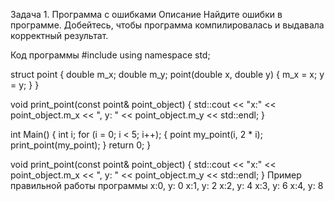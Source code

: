 Задача 1. Программа с ошибками
Описание
Найдите ошибки в программе. Добейтесь, чтобы программа компилировалась и выдавала корректный результат.

Код программы
#include <iostream>
using namespace std; 

struct point {
	double m_x;
	double m_y;
	point(double x, double y) {
		m_x = x;
		y = y;
	}
}

void print_point(const point& point_object) {
	std::cout << "x:" << point_object.m_x << ", y: "
		<< point_object.m_y << std::endl;
}

int Main()
{
	int i;
	for (i = 0; i < 5; i++); {
		point my_point(i, 2 * i);
		print_point(my_point);
	}
	return 0;
}

void print_point(const point& point_object) {
	std::cout << "x:" << point_object.m_x << ", y: "
		<< point_object.m_y << std::endl;
}
Пример правильной работы программы
x:0, y: 0
x:1, y: 2
x:2, y: 4
x:3, y: 6
x:4, y: 8
